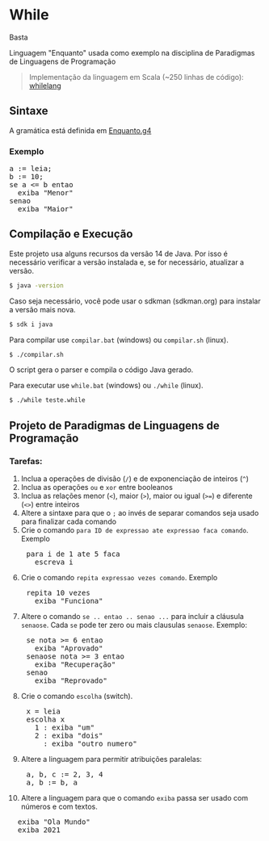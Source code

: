 While
=====

Basta

Linguagem "Enquanto" usada como exemplo na disciplina de Paradigmas de Linguagens de Programação

> Implementação da linguagem em Scala (~250 linhas de código): [whilelang](http://github.com/lrlucena/whilelang)

## Sintaxe

A gramática está definida em [Enquanto.g4](https://github.com/lrlucena/While/blob/master/src/plp/enquanto/parser/Enquanto.g4)

### Exemplo

<pre lang="portugol">
a := leia;
b := 10;
se a <= b entao
  exiba "Menor"
senao
  exiba "Maior"
</pre>

## Compilação e Execução

Este projeto usa alguns recursos da versão 14 de Java. Por isso é necessário verificar a versão instalada e, se for necessário, atualizar a versão.

````bash
$ java -version
````

Caso seja necessário, você pode usar o sdkman (sdkman.org) para instalar a versão mais nova.

````bash
$ sdk i java
````

Para compilar use `compilar.bat` (windows) ou `compilar.sh` (linux).

````bash
$ ./compilar.sh
````
O script gera o parser e compila o código Java gerado.

Para executar use `while.bat` (windows) ou `./while` (linux).

````bash
$ ./while teste.while
````

## Projeto de Paradigmas de Linguagens de Programação

### Tarefas:
1. Inclua a operações de divisão (`/`) e de exponenciação de inteiros (`^`)
2. Inclua as operações `ou` e `xor` entre booleanos
3. Inclua as relações menor (`<`), maior (`>`), maior ou igual (`>=`) e diferente (`<>`) entre inteiros
4. Altere a sintaxe para que o `;` ao invés de separar comandos seja usado para finalizar cada comando  
5. Crie o comando `para ID de expressao ate expressao faca comando`. Exemplo
<pre lang="portugol">
    para i de 1 ate 5 faca
      escreva i
</pre>
6. Crie o comando `repita expressao vezes comando`. Exemplo
<pre lang="portugol">
    repita 10 vezes
      exiba "Funciona"
</pre>
7. Altere o comando `se .. entao .. senao ...` para incluir a cláusula `senaose`. Cada `se` pode ter zero ou mais clausulas `senaose`. Exemplo:
<pre lang="portugol">
    se nota >= 6 entao
      exiba "Aprovado"
    senaose nota >= 3 entao
      exiba "Recuperação"
    senao
      exiba "Reprovado"
</pre>

8. Crie o comando `escolha` (switch).
<pre lang="portugol">
    x = leia
    escolha x
      1 : exiba "um"
      2 : exiba "dois"
      _ : exiba "outro numero"
</pre>

9. Altere a linguagem para permitir atribuições paralelas:
<pre lang="portugol">
    a, b, c := 2, 3, 4
    a, b := b, a
</pre>
  
10. Altere a linguagem para que o comando `exiba` passa ser usado com números e com textos.
<pre lang="portugol">
  exiba "Ola Mundo"
  exiba 2021
</pre>
